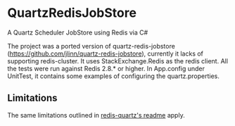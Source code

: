 # QuartzRedisJobStore
A Quartz Scheduler JobStore using Redis via C#

The project was a ported version of quartz-redis-jobstore (https://github.com/jlinn/quartz-redis-jobstore), currently it lacks of 
supporting redis-cluster. It uses StackExchange.Redis as the redis client. All the tests were run against Redis 2.8.* or higher.
In App.config under UnitTest, it contains some examples of configuring the quartz.properties.



## Limitations
The same limitations outlined in [redis-quartz's readme](https://github.com/jlinn/quartz-redis-jobstore#limitations) apply.
